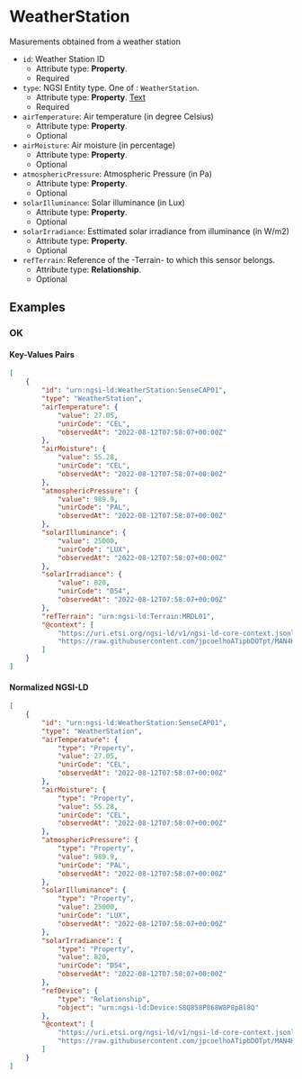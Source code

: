 # WeatherStation

Masurements obtained from a weather station
-  `id`: Weather Station ID
   -  Attribute type: **Property**. 
   -  Required
-  `type`: NGSI Entity type. One of : `WeatherStation`.
   -  Attribute type: **Property**. [Text](https://schema.org/Text)
   -  Required
-  `airTemperature`: Air temperature (in degree Celsius)
   -  Attribute type: **Property**. 
   -  Optional
-  `airMoisture`: Air moisture (in percentage)
   -  Attribute type: **Property**. 
   -  Optional
-  `atmosphericPressure`: Atmospheric Pressure (in Pa)
   -  Attribute type: **Property**. 
   -  Optional
-  `solarIlluminance`: Solar illuminance (in Lux)
   -  Attribute type: **Property**. 
   -  Optional
-  `solarIrradiance`: Esttimated solar irradiance from illuminance (in W/m2)
   -  Attribute type: **Property**. 
   -  Optional
-  `refTerrain`: Reference of the -Terrain- to which this sensor belongs.
   -  Attribute type: **Relationship**. 
   -  Optional



## Examples

### OK


#### Key-Values Pairs

```json
[
    {
        "id": "urn:ngsi-ld:WeatherStation:SenseCAP01",
        "type": "WeatherStation",
        "airTemperature": {
            "value": 27.05,
            "unirCode": "CEL",
            "observedAt": "2022-08-12T07:58:07+00:00Z"
        },
        "airMoisture": {
            "value": 55.28,
            "unirCode": "CEL",
            "observedAt": "2022-08-12T07:58:07+00:00Z"
        },
        "atmosphericPressure": {
            "value": 989.9,
            "unirCode": "PAL",
            "observedAt": "2022-08-12T07:58:07+00:00Z"
        },
        "solarIlluminance": {
            "value": 25000,
            "unirCode": "LUX",
            "observedAt": "2022-08-12T07:58:07+00:00Z"
        },
        "solarIrradiance": {
            "value": 820,
            "unirCode": "D54",
            "observedAt": "2022-08-12T07:58:07+00:00Z"
        },
        "refTerrain": "urn:ngsi-ld:Terrain:MRDL01",
        "@context": [
            "https://uri.etsi.org/ngsi-ld/v1/ngsi-ld-core-context.jsonld",
            "https://raw.githubusercontent.com/jpcoelhoATipbDOTpt/MAN4HEALTH/main/DataModel/Hardware/WeatherStation/Context/context-keyvalues.jsonld"
        ]
    }
]
```

#### Normalized NGSI-LD

```json
[
    {
        "id": "urn:ngsi-ld:WeatherStation:SenseCAP01",
        "type": "WeatherStation",
        "airTemperature": {
            "type": "Property",
            "value": 27.05,
            "unirCode": "CEL",
            "observedAt": "2022-08-12T07:58:07+00:00Z"
        },
        "airMoisture": {
            "type": "Property",
            "value": 55.28,
            "unirCode": "CEL",
            "observedAt": "2022-08-12T07:58:07+00:00Z"
        },
        "atmosphericPressure": {
            "type": "Property",
            "value": 989.9,
            "unirCode": "PAL",
            "observedAt": "2022-08-12T07:58:07+00:00Z"
        },
        "solarIlluminance": {
            "type": "Property",
            "value": 25000,
            "unirCode": "LUX",
            "observedAt": "2022-08-12T07:58:07+00:00Z"
        },
        "solarIrradiance": {
            "type": "Property",
            "value": 820,
            "unirCode": "D54",
            "observedAt": "2022-08-12T07:58:07+00:00Z"
        },
        "refDevice": {
            "type": "Relationship",
            "object": "urn:ngsi-ld:Device:S8Q858P868W8P8p8l8Q"
        },
        "@context": [
            "https://uri.etsi.org/ngsi-ld/v1/ngsi-ld-core-context.jsonld",
            "https://raw.githubusercontent.com/jpcoelhoATipbDOTpt/MAN4HEALTH/main/DataModel/Hardware/WeatherStation/Context/context-keyvalues.jsonld"
        ]
    }
]
```
